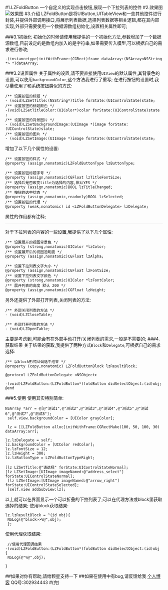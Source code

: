 #1.LZFoldButton
一个自定义的实现点击按钮,展现一个下拉列表的控件
#2.效果图
![效果图](https://github.com/LQQZYY/LZFoldButton/blob/master/aaa.gif)
#3.介绍
LZFoldButton是将UIButton,UITableView和一些其他控件进行封装,并提供外部调用接口,将展示列表数据,选择列表数据等相关逻辑,都在其内部实现,外部只需要使用一个数据源数组初始化,设置相关属性即可;

###3.1初始化
初始化的时候请使用我提供的一个初始化方法,参数增加了一个数据源数组,目前设定的是数组内加入的是字符串,如果需要传入模型,可以根据自己的需求进行修改;
```
-(instancetype)initWithFrame:(CGRect)frame dataArray:(NSArray<NSString *> *)dataArray;
```
###3.2设置属性
关于属性的设置,请不要直接使用`UIView`的默认属性,其背景色的设置,可以使用`backgroundColor`,这个方法我进行了重写;
在进行按钮的设置时,我尽量使用了和系统按钮类似的方式:
```
/** 设置按钮的标题 */
- (void)LZSetTitle:(NSString*)title forState:(UIControlState)state;
/** 设置按钮的标题颜色 */
-(void)LZSetTitleColor:(UIColor*)color forState:(UIControlState)state ;
/** 设置按钮的背景图片 */
- (void)LZSetBackgroundImage:(UIImage *)image forState:(UIControlState)state;
/** 设置按钮的图片 */
- (void)LZSetImage:(UIImage *)image forState:(UIControlState)state;
```
增加了以下几个属性的设置:
```
/** 设置按钮的样式 */
@property (assign,nonatomic)LZFoldButtonType lzButtonType;

/** 设置按钮标题字号 */
@property (assign,nonatomic)CGFloat lzTitleFontSize;
/** 选择后是否改变title为选择的内容,默认YES */
@property (assign,nonatomic)BOOL lzTitleChanged;
/** 按钮的选中状态 */
@property (assign,nonatomic,readonly)BOOL lzSelected;
/** 设置按钮的代理 */
@property (weak,nonatomic) id <LZFoldButtonDelegate> lzDelegate;
```
属性的作用都有注释;

-----
对于下拉列表的内容的一些设置,我提供了以下几个属性:
```
/** 设置展开的视图背景色 */
@property (strong,nonatomic)UIColor *lzColor;
/** 设置展开后的视图透明度 */
@property (assign,nonatomic)CGFloat lzAlpha;

/** 设置下拉列表文字大小 */
@property (assign,nonatomic)CGFloat lzFontSize;
/** 设置下拉列表文字颜色 */
@property (strong,nonatomic)UIColor *lzFontColor;
/** 展开列表的高度 默认 200 */
@property (assign,nonatomic)CGFloat lzHeight;
```
另外还提供了外部打开列表,关闭列表的方法:
```
/** 外部关闭列表的方法 */
- (void)LZCloseTable;

/** 外部打开列表的方法 */
- (void)LZOpenTable;
```
主要是考虑到,可能会有在外部手动打开/关闭列表的需求,一般是不需要的;
###4.获取结果
关于结果的获取,我提供了两种方式`Block`和`Delegate`,可根据自己的需求选择:
```
/** 以block形式回调选中结果 */
@property (copy,nonatomic) LZFoldButtonBlock lzResultBlock;

@protocol LZFoldButtonDelegate <NSObject>

-(void)LZFoldButton:(LZFoldButton*)foldButton didSelectObject:(id)obj;
@end
```
###5.使用
使用其实特别简单:

```
NSArray *arr = @[@"测试1",@"测试2",@"测试3",@"测试4",@"测试5",@"测试6",@"测试7",@"测试8"];
 self.view.backgroundColor = [UIColor grayColor];
 
 lz = [[LZFoldButton alloc]initWithFrame:CGRectMake(100, 50, 100, 30) dataArray:arr];
 
lz.lzDelegate = self;
lz.backgroundColor = [UIColor redColor];
lz.lzFontSize = 12;
lz.lzHeight = 300;
lz.lzButtonType = LZFoldButtonTypeRight;

[lz LZSetTitle:@"请选择" forState:UIControlStateNormal];
[lz LZSetImage:[UIImage imageNamed:@"address_select"] forState:UIControlStateNormal];
 [lz LZSetImage:[UIImage imageNamed:@"arrow_right"] forState:UIControlStateSelected];
 [self.view addSubview:lz];
 ```
 
 以上就可以在界面显示一个可以折叠的下拉列表了;可以在代理方法或block里获取选择的结果;
 使用block获取结果:
 ```
 lz.lzResultBlock = ^(id obj){
  NSLog(@"block>>%@",obj);
  };
  ```
  使用代理获取结果:
  ```
   //使用代理回调结果
-(void)LZFoldButton:(LZFoldButton*)foldButton didSelectObject:(id)obj {
   NSLog(@"%@",obj);
   
}
```
##如果对你有帮助,请给颗星支持一下
##如果在使用中有bug,请反馈给我
[个人博客](http://blog.csdn.net/lqq200912408)
QQ号:302934443
#(完)
